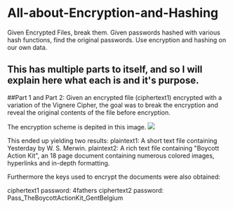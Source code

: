 # All-about-Encryption-and-Hashing
Given Encrypted Files, break them. Given passwords hashed with various hash functions, find the original passwords. Use encryption and hashing on our own data.

## This has multiple parts to itself, and so I will explain here what each is and it's purpose.

##Part 1 and Part 2:
Given an encrypted file (ciphertext1) encrypted with a variation of the Vignere Cipher, the goal was to break the encryption and reveal the original contents of the file before encryption.

The encryption scheme is depited in this image.
![](http://imgur.com/KQWgUKQ)

This ended up yielding two results:
plaintext1: A short text file containing Yesterday by W. S. Merwin.
plaintext2: A rich text file containing "Boycott Action Kit", an 18 page document containing numerous colored images, hyperlinks and in-depth formatting.

Furthermore the keys used to encrypt the documents were also obtained:

ciphertext1 password: 4fathers
ciphertext2 password: Pass_TheBoycottActionKit_GentBelgium
